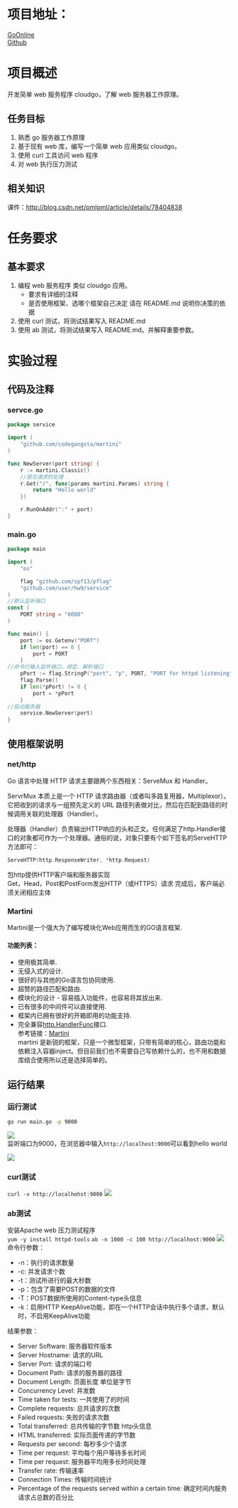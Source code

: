 
# 项目地址：
[GoOnline]()  
[Github]()  
# 项目概述 
开发简单 web 服务程序 cloudgo，了解 web 服务器工作原理。
## 任务目标
1. 熟悉 go 服务器工作原理  
2. 基于现有 web 库，编写一个简单 web 应用类似 cloudgo。  
3. 使用 curl 工具访问 web 程序  
4. 对 web 执行压力测试  
## 相关知识
课件：http://blog.csdn.net/pmlpml/article/details/78404838
# 任务要求
## 基本要求
1. 编程 web 服务程序 类似 cloudgo 应用。
    - 要求有详细的注释
    - 是否使用框架、选哪个框架自己决定 请在 README.md 说明你决策的依据
2. 使用 curl 测试，将测试结果写入 README.md
3. 使用 ab 测试，将测试结果写入 README.md。并解释重要参数。

# 实验过程
## 代码及注释
### servce.go
```go
package service

import (
	"github.com/codegangsta/martini"
)

func NewServer(port string) {
	r := martini.Classic()
	//提交请求的处理
	r.Get("/", func(params martini.Params) string {
		return "Hello world"
	})

	r.RunOnAddr(":" + port)
}
```
### main.go
```go
package main

import (
	"os"

	flag "github.com/spf13/pflag"
	"github.com/user/hw9/service"
)
//默认监听端口
const (
	PORT string = "8080"
)

func main() {
	port := os.Getenv("PORT")
	if len(port) == 0 {
		port = PORT
	}
//命令行输入监听端口，绑定、解析端口
	pPort := flag.StringP("port", "p", PORT, "PORT for httpd listening")
	flag.Parse()
	if len(*pPort) != 0 {
		port = *pPort
    }
//启动服务器
	service.NewServer(port)
}
```
## 使用框架说明
### net/http
Go 语言中处理 HTTP 请求主要跟两个东西相关：ServeMux 和 Handler。

ServrMux 本质上是一个 HTTP 请求路由器（或者叫多路复用器，Multiplexor）。它把收到的请求与一组预先定义的 URL 路径列表做对比，然后在匹配到路径的时候调用关联的处理器（Handler）。

处理器（Handler）负责输出HTTP响应的头和正文。任何满足了http.Handler接口的对象都可作为一个处理器。通俗的说，对象只要有个如下签名的ServeHTTP方法即可：
```go
ServeHTTP(http.ResponseWriter, *http.Request)
```
包http提供HTTP客户端和服务器实现  
Get，Head，Post和PostForm发出HTTP（或HTTPS）请求  完成后，客户端必须关闭相应主体

### Martini
Martini是一个强大为了编写模块化Web应用而生的GO语言框架.  
#### 功能列表：
- 使用极其简单.
- 无侵入式的设计.
- 很好的与其他的Go语言包协同使用.
- 超赞的路径匹配和路由.
- 模块化的设计 - 容易插入功能件，也容易将其拔出来.
- 已有很多的中间件可以直接使用.
- 框架内已拥有很好的开箱即用的功能支持.
- 完全兼容[http.HandlerFunc](https://godoc.org/net/http#HandlerFunc)接口.  
参考链接：[Martini](https://github.com/go-martini/martini/blob/master/translations/README_zh_cn.md)  
martini 是新锐的框架，只是一个微型框架，只带有简单的核心，路由功能和依赖注入容器inject。但目前我们也不需要自己写依赖什么的，也不用和数据库结合使用所以还是选择简单的。
## 运行结果
### 运行测试
```bash
go run main.go -p 9000
```
![](https://www.z4a.net/images/2019/11/11/TIM20191111152326.png)  
监听端口为9000，在浏览器中输入`http://localhost:9000`可以看到hello world  

![](https://www.z4a.net/images/2019/11/11/TIM20191111151912.png)  
### curl测试
`curl -v http://localhohst:9000`
![](https://www.z4a.net/images/2019/11/11/TIM20191111152017.png)
### ab测试
安装Apache web 压力测试程序  
`yum -y install httpd-tools`
`ab -n 1000 -c 100 http://localhost:9000`
![](https://www.z4a.net/images/2019/11/11/TIM20191111152046.png)
命令行参数：
- -n：执行的请求数量
- -c: 并发请求个数
- -t：测试所进行的最大秒数
- -p：包含了需要POST的数据的文件
- -T：POST数据所使用的Content-type头信息
- -k：启用HTTP KeepAlive功能，即在一个HTTP会话中执行多个请求，默认时，不启用KeepAlive功能  

结果参数：
- Server Software: 服务器软件版本  
- Server Hostname: 请求的URL  
- Server Port: 请求的端口号  
- Document Path: 请求的服务器的路径  
- Document Length: 页面长度 单位是字节  
- Concurrency Level: 并发数  
- Time taken for tests: 一共使用了的时间  
- Complete requests: 总共请求的次数  
- Failed requests: 失败的请求次数  
- Total transferred: 总共传输的字节数 http头信息  
- HTML transferred: 实际页面传递的字节数  
- Requests per second: 每秒多少个请求  
- Time per request: 平均每个用户等待多长时间  
- Time per request: 服务器平均用多长时间处理  
- Transfer rate: 传输速率  
- Connection Times: 传输时间统计  
- Percentage of the requests served within a certain time: 确定时间内服务请求占总数的百分比  

